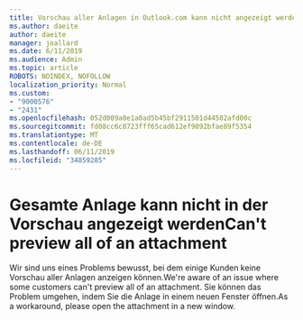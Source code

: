 ```yaml
---
title: Vorschau aller Anlagen in Outlook.com kann nicht angezeigt werden
ms.author: daeite
author: daeite
manager: joallard
ms.date: 6/11/2019
ms.audience: Admin
ms.topic: article
ROBOTS: NOINDEX, NOFOLLOW
localization_priority: Normal
ms.custom:
- "9000576"
- "2431"
ms.openlocfilehash: 052d009a0e1a0ad5b45bf2911501d44582afd00c
ms.sourcegitcommit: fd08cc6c8723fff65cad612ef9092bfae89f5354
ms.translationtype: MT
ms.contentlocale: de-DE
ms.lasthandoff: 06/11/2019
ms.locfileid: "34859285"
---
```

# <a name="cant-preview-all-of-an-attachment"></a><span data-ttu-id="7c296-102">Gesamte Anlage kann nicht in der Vorschau angezeigt werden</span><span class="sxs-lookup"><span data-stu-id="7c296-102">Can't preview all of an attachment</span></span>

<span data-ttu-id="7c296-103">Wir sind uns eines Problems bewusst, bei dem einige Kunden keine Vorschau aller Anlagen anzeigen können.</span><span class="sxs-lookup"><span data-stu-id="7c296-103">We're aware of an issue where some customers can't preview all of an attachment.</span></span> <span data-ttu-id="7c296-104">Sie können das Problem umgehen, indem Sie die Anlage in einem neuen Fenster öffnen.</span><span class="sxs-lookup"><span data-stu-id="7c296-104">As a workaround, please open the attachment in a new window.</span></span>